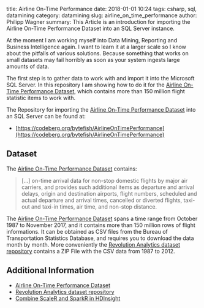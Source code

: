 ﻿title: Airline On-Time Performance
date: 2018-01-01 10:24
tags: csharp, sql, datamining
category: datamining
slug: airline_on_time_performance
author: Philipp Wagner
summary: This Article is an introduction for importing the Airline On-Time Performance Dataset into an SQL Server instance.

At the moment I am working myself into Data Mining, Reporting and Business Intelligence again. I want to learn it at a 
larger scale so I know about the pitfalls of various solutions. Because something that works on small datasets may fail 
horribly as soon as your system ingests large amounts of data.

The first step is to gather data to work with and import it into the Microsoft SQL Server. In this repository I am showing 
how to do it for the [Airline On-Time Performance Dataset], which contains more than 150 million flight statistic items to 
work with. 

The Repository for importing the [Airline On-Time Performance Dataset] into an SQL Server can be found at:

* [https://codeberg.org/bytefish/AirlineOnTimePerformance](https://codeberg.org/bytefish/AirlineOnTimePerformance)

## Dataset ##

The [Airline On-Time Performance Dataset] contains:

> [...] on-time arrival data for non-stop domestic flights by major air carriers, and provides such additional 
> items as departure and arrival delays, origin and destination airports, flight numbers, scheduled and actual departure 
> and arrival times, cancelled or diverted flights, taxi-out and taxi-in times, air time, and non-stop distance.

The [Airline On-Time Performance Dataset] spans a time range from October 1987 to November 2017, and it contains more than 
150 million rows of flight informations. It can be obtained as CSV files from the Bureau of Transportation Statistics Database, 
and requires you to download the data month by month. More conveniently the [Revolution Analytics dataset repository] contains 
a ZIP File with the CSV data from 1987 to 2012.

## Additional Information ##

* [Airline On-Time Performance Dataset](https://www.transtats.bts.gov/Tables.asp?DB_ID=120&DB_Name=Airline%20On-Time%20Performance%20Data&DB_Short_Name=On-Time)
* [Revolution Analytics dataset repository](https://packages.revolutionanalytics.com/datasets/AirOnTime87to12/)
* [Combine ScaleR and SparkR in HDInsight](https://docs.microsoft.com/en-us/azure/hdinsight/hdinsight-hadoop-r-scaler-sparkr)

[Revolution Analytics dataset repository]: https://packages.revolutionanalytics.com/datasets/AirOnTime87to12/
[TinyCsvParser]: https://codeberg.org/bytefish/TinyCsvParser
[Reactive Extensions]: https://github.com/Reactive-Extensions/Rx.NET
[Airline On-Time Performance Dataset]: https://www.transtats.bts.gov/Tables.asp?DB_ID=120&DB_Name=Airline%20On-Time%20Performance%20Data&DB_Short_Name=On-Time
